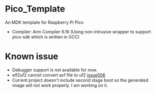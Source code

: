 # Pico_Template
An MDK template for Raspberry Pi Pico

- Compiler: Arm Compiler 6.16 (Using non-intrusive wrapper to support pico-sdk which is written in GCC)


# Known issue
- Debugger support is not available for now.
- elf2uf2 cannot convert axf file to uf2 [issue506](https://github.com/raspberrypi/pico-sdk/issues/506)
- Current project doesn't include second stage boot so the generated image will not work properly. I am working on it.

